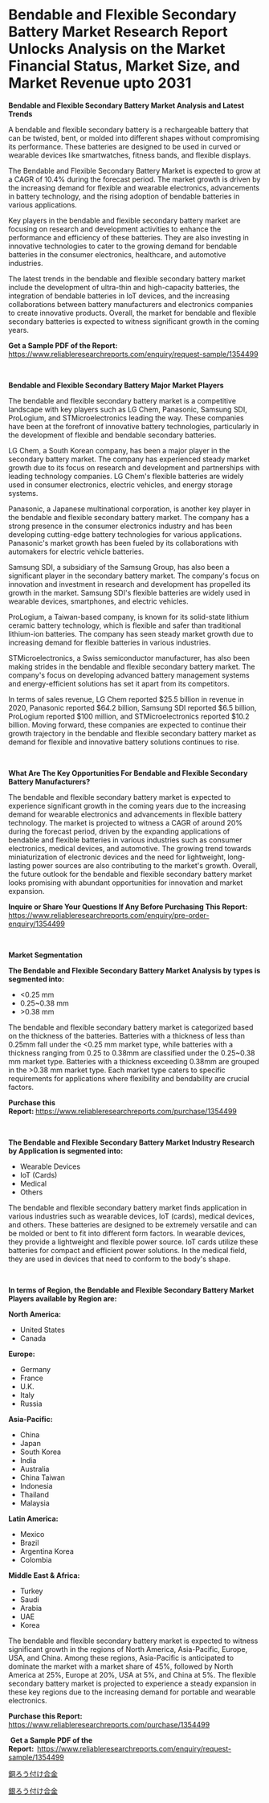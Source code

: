 <p><h1>Bendable and Flexible Secondary Battery Market Research Report Unlocks Analysis on the Market Financial Status, Market Size, and Market Revenue upto 2031</h1></p><p><strong>Bendable and Flexible Secondary Battery Market Analysis and Latest Trends</strong></p>
<p><p>A bendable and flexible secondary battery is a rechargeable battery that can be twisted, bent, or molded into different shapes without compromising its performance. These batteries are designed to be used in curved or wearable devices like smartwatches, fitness bands, and flexible displays.</p><p>The Bendable and Flexible Secondary Battery Market is expected to grow at a CAGR of 10.4% during the forecast period. The market growth is driven by the increasing demand for flexible and wearable electronics, advancements in battery technology, and the rising adoption of bendable batteries in various applications.</p><p>Key players in the bendable and flexible secondary battery market are focusing on research and development activities to enhance the performance and efficiency of these batteries. They are also investing in innovative technologies to cater to the growing demand for bendable batteries in the consumer electronics, healthcare, and automotive industries.</p><p>The latest trends in the bendable and flexible secondary battery market include the development of ultra-thin and high-capacity batteries, the integration of bendable batteries in IoT devices, and the increasing collaborations between battery manufacturers and electronics companies to create innovative products. Overall, the market for bendable and flexible secondary batteries is expected to witness significant growth in the coming years.</p></p>
<p><strong>Get a Sample PDF of the Report:&nbsp;</strong> <a href="https://www.reliableresearchreports.com/enquiry/request-sample/1354499">https://www.reliableresearchreports.com/enquiry/request-sample/1354499</a></p>
<p>&nbsp;</p>
<p><strong>Bendable and Flexible Secondary Battery Major Market Players</strong></p>
<p><p>The bendable and flexible secondary battery market is a competitive landscape with key players such as LG Chem, Panasonic, Samsung SDI, ProLogium, and STMicroelectronics leading the way. These companies have been at the forefront of innovative battery technologies, particularly in the development of flexible and bendable secondary batteries.</p><p>LG Chem, a South Korean company, has been a major player in the secondary battery market. The company has experienced steady market growth due to its focus on research and development and partnerships with leading technology companies. LG Chem's flexible batteries are widely used in consumer electronics, electric vehicles, and energy storage systems.</p><p>Panasonic, a Japanese multinational corporation, is another key player in the bendable and flexible secondary battery market. The company has a strong presence in the consumer electronics industry and has been developing cutting-edge battery technologies for various applications. Panasonic's market growth has been fueled by its collaborations with automakers for electric vehicle batteries.</p><p>Samsung SDI, a subsidiary of the Samsung Group, has also been a significant player in the secondary battery market. The company's focus on innovation and investment in research and development has propelled its growth in the market. Samsung SDI's flexible batteries are widely used in wearable devices, smartphones, and electric vehicles.</p><p>ProLogium, a Taiwan-based company, is known for its solid-state lithium ceramic battery technology, which is flexible and safer than traditional lithium-ion batteries. The company has seen steady market growth due to increasing demand for flexible batteries in various industries.</p><p>STMicroelectronics, a Swiss semiconductor manufacturer, has also been making strides in the bendable and flexible secondary battery market. The company's focus on developing advanced battery management systems and energy-efficient solutions has set it apart from its competitors.</p><p>In terms of sales revenue, LG Chem reported $25.5 billion in revenue in 2020, Panasonic reported $64.2 billion, Samsung SDI reported $6.5 billion, ProLogium reported $100 million, and STMicroelectronics reported $10.2 billion. Moving forward, these companies are expected to continue their growth trajectory in the bendable and flexible secondary battery market as demand for flexible and innovative battery solutions continues to rise.</p></p>
<p>&nbsp;</p>
<p><strong>What Are The Key Opportunities For Bendable and Flexible Secondary Battery Manufacturers?</strong></p>
<p><p>The bendable and flexible secondary battery market is expected to experience significant growth in the coming years due to the increasing demand for wearable electronics and advancements in flexible battery technology. The market is projected to witness a CAGR of around 20% during the forecast period, driven by the expanding applications of bendable and flexible batteries in various industries such as consumer electronics, medical devices, and automotive. The growing trend towards miniaturization of electronic devices and the need for lightweight, long-lasting power sources are also contributing to the market's growth. Overall, the future outlook for the bendable and flexible secondary battery market looks promising with abundant opportunities for innovation and market expansion.</p></p>
<p><strong>Inquire or Share Your Questions If Any Before Purchasing This Report:</strong> <a href="https://www.reliableresearchreports.com/enquiry/pre-order-enquiry/1354499">https://www.reliableresearchreports.com/enquiry/pre-order-enquiry/1354499</a></p>
<p>&nbsp;</p>
<p><strong>Market Segmentation</strong></p>
<p><strong>The Bendable and Flexible Secondary Battery Market Analysis by types is segmented into:</strong></p>
<p><ul><li><0.25 mm</li><li>0.25~0.38 mm</li><li>>0.38 mm</li></ul></p>
<p><p>The bendable and flexible secondary battery market is categorized based on the thickness of the batteries. Batteries with a thickness of less than 0.25mm fall under the <0.25 mm market type, while batteries with a thickness ranging from 0.25 to 0.38mm are classified under the 0.25~0.38 mm market type. Batteries with a thickness exceeding 0.38mm are grouped in the >0.38 mm market type. Each market type caters to specific requirements for applications where flexibility and bendability are crucial factors.</p></p>
<p><strong>Purchase this Report:&nbsp;</strong><a href="https://www.reliableresearchreports.com/purchase/1354499">https://www.reliableresearchreports.com/purchase/1354499</a></p>
<p>&nbsp;</p>
<p><strong>The Bendable and Flexible Secondary Battery Market Industry Research by Application is segmented into:</strong></p>
<p><ul><li>Wearable Devices</li><li>IoT (Cards)</li><li>Medical</li><li>Others</li></ul></p>
<p><p>The bendable and flexible secondary battery market finds application in various industries such as wearable devices, IoT (cards), medical devices, and others. These batteries are designed to be extremely versatile and can be molded or bent to fit into different form factors. In wearable devices, they provide a lightweight and flexible power source. IoT cards utilize these batteries for compact and efficient power solutions. In the medical field, they are used in devices that need to conform to the body's shape.</p></p>
<p>&nbsp;</p>
<p><strong>In terms of Region, the Bendable and Flexible Secondary Battery Market Players available by Region are:</strong></p>
<p>
    <p> <strong> North America: </strong>
        <ul>
            <li>United States</li>
            <li>Canada</li>
        </ul>
        </p> 
    <p> <strong> Europe: </strong>
        <ul>
            <li>Germany</li>
            <li>France</li>
            <li>U.K.</li>
            <li>Italy</li>
            <li>Russia</li>
        </ul>
        </p> 
    <p> <strong> Asia-Pacific: </strong>
        <ul>
            <li>China</li>
            <li>Japan</li>
            <li>South Korea</li>
            <li>India</li>
            <li>Australia</li>
            <li>China Taiwan</li>
            <li>Indonesia</li>
            <li>Thailand</li>
            <li>Malaysia</li>
        </ul>
        </p> 
    <p> <strong> Latin America: </strong>
        <ul>
            <li>Mexico</li>
            <li>Brazil</li>
            <li>Argentina Korea</li>
            <li>Colombia</li>
        </ul>
        </p> 
    <p> <strong> Middle East & Africa: </strong>
        <ul>
            <li>Turkey</li>
            <li>Saudi</li>
            <li>Arabia</li>
            <li>UAE</li>
            <li>Korea</li>
        </ul>
    </p>
    </p>
<p><p>The bendable and flexible secondary battery market is expected to witness significant growth in the regions of North America, Asia-Pacific, Europe, USA, and China. Among these regions, Asia-Pacific is anticipated to dominate the market with a market share of 45%, followed by North America at 25%, Europe at 20%, USA at 5%, and China at 5%. The flexible secondary battery market is projected to experience a steady expansion in these key regions due to the increasing demand for portable and wearable electronics.</p></p>
<p><strong>Purchase this Report: </strong><a href="https://www.reliableresearchreports.com/purchase/1354499">https://www.reliableresearchreports.com/purchase/1354499</a></p>
<p>&nbsp;<strong>Get a Sample PDF of the Report:&nbsp;&nbsp;</strong><a href="https://www.reliableresearchreports.com/enquiry/request-sample/1354499">https://www.reliableresearchreports.com/enquiry/request-sample/1354499</a></p>
<p><strong></strong></p>
<p><p><a href="https://github.com/RodHoppe07/Market-Research-Report-List-1/blob/main/757426116997.md">銅ろう付け合金</a></p><p><a href="https://github.com/laurenreichert/Market-Research-Report-List-1/blob/main/465945816996.md">銀ろう付け合金</a></p></p>